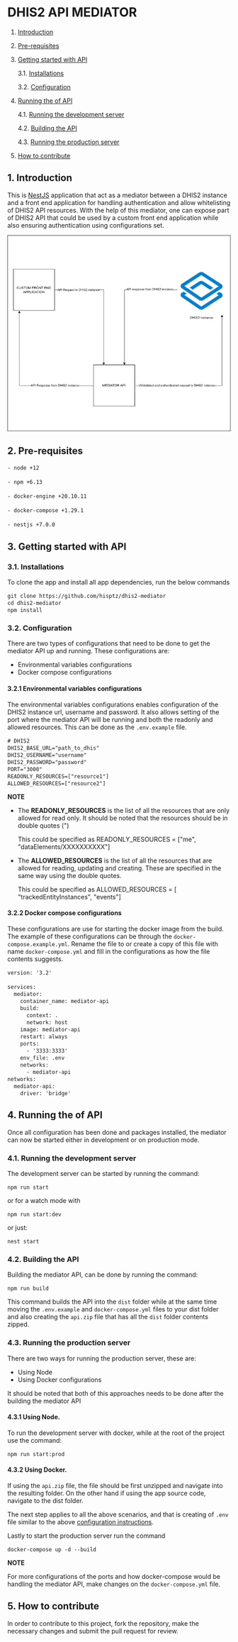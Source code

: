 <!-- [![License: GPL v3](https://img.shields.io/badge/License-GPLv3-blue.svg)](https://www.gnu.org/licenses/gpl-3.0) [![Commitizen friendly](https://img.shields.io/badge/commitizen-friendly-brightgreen.svg)](http://commitizen.github.io/cz-cli/) -->

# DHIS2 API MEDIATOR

1.  [Introduction](#Introduction)

2.  [Pre-requisites](#Pre-requisites)

3.  [Getting started with API](#GetStartedWithAPI)

    3.1. [Installations](#Installations)

    3.2. [Configuration](#Configuration)

4.  [Running the of API](#OperationsOfApi)

    4.1. [Running the development server](#runDevelopment)

    4.2. [Building the API](#Build)

    4.3. [Running the production server](#Production)

5.  [How to contribute](#contribute)

## 1. <a name='Introduction'></a>Introduction

This is [NestJS](https://docs.nestjs.com/) application that act as a mediator between a DHIS2 instance and a front end application for handling authentication and allow whitelisting of DHIS2 API resources. With the help of this mediator, one can expose part of DHIS2 API that could be used by a custom front end application while also ensuring authentication using configurations set.

![Flow chart](mediator-flow-chart.png?raw=true 'Mediator flow chart')

## 2. <a name='Pre-requisites'></a>Pre-requisites

```
- node +12

- npm +6.13

- docker-engine +20.10.11

- docker-compose +1.29.1

- nestjs +7.0.0

```

## 3. <a name='GetStartedWithAPI'></a>Getting started with API

### 3.1. <a name='Installations'></a>Installations

To clone the app and install all app dependencies, run the below commands

```
git clone https://github.com/hisptz/dhis2-mediator
cd dhis2-mediator
npm install
```

### 3.2. <a name='Configuration'></a>Configuration

There are two types of configurations that need to be done to get the mediator API up and running. These configurations are:

<ul>
  <li>Environmental variables configurations</li>
  <li>Docker compose configurations</li>
</ul>

#### 3.2.1 Environmental variables configurations

The environmental variables configurations enables configuration of the DHIS2 instance url, username and password. It also allows setting of the port where the mediator API will be running and both the readonly and allowed resources. This can be done as the `.env.example` file.

```
# DHIS2
DHIS2_BASE_URL="path_to_dhis"
DHIS2_USERNAME="username"
DHIS2_PASSWORD="password"
PORT="3000"
READONLY_RESOURCES=["resource1"]
ALLOWED_RESOURCES=["resource2"]
```

<strong>NOTE</strong>

<ul>
  <li>The <strong>READONLY_RESOURCES</strong> is the list of all the resources that are only allowed for read only. It should be noted that the resources should be in double quotes (")
  
  This could be specified as READONLY_RESOURCES = ["me", "dataElements/XXXXXXXXXX"]</li>

   <li>The <strong>ALLOWED_RESOURCES</strong> is the list of all the resources that are allowed for reading, updating and creating. These are specified in the same way using the double quotes.
  
  This could be specified as ALLOWED_RESOURCES = [ "trackedEntityInstances", "events"]</li>
</ul>

#### 3.2.2 Docker compose configurations

These configurations are use for starting the docker image from the build. The example of these configurations can be through the `docker-compose.example.yml`. Rename the file to or create a copy of this file with name `docker-compose.yml` and fill in the configurations as how the file contents suggests.

```
version: '3.2'

services:
  mediator:
    container_name: mediator-api
    build:
      context: .
      network: host
    image: mediator-api
    restart: always
    ports:
      - '3333:3333'
    env_file: .env
    networks:
      - mediator-api
networks:
  mediator-api:
    driver: 'bridge'

```

## 4. <a name='OperationsOfApi'></a>Running the of API

Once all configuration has been done and packages installed, the mediator can now be started either in development or on production mode.

### 4.1. <a name='runDevelopment'></a>Running the development server

The development server can be started by running the command:

```
npm run start
```

or for a watch mode with

```
npm run start:dev
```

or just:

```
nest start
```

### 4.2. <a name='Build'></a>Building the API

Building the mediator API, can be done by running the command:

```
npm run build
```

This command builds the API into the `dist` folder while at the same time moving the `.env.example` and `docker-compose.yml` files to your dist folder and also creating the `api.zip` file that has all the `dist` folder contents zipped.

### 4.3. <a name='Production'></a>Running the production server

There are two ways for running the production server, these are:

<ul>
  <li>Using Node</li>
  <li>Using Docker configurations</li>
</ul>

It should be noted that both of this approaches needs to be done after the building the mediator API

#### 4.3.1 Using Node.

To run the development server with docker, while at the root of the project use the command:

```
npm run start:prod
```

#### 4.3.2 Using Docker.

If using the `api.zip` file, the file should be first unzipped and navigate into the resulting folder. On the other hand if using the app source code, navigate to the dist folder.

The next step applies to all the above scenarios, and that is creating of `.env` file similar to the above [configuration instructions](#Configuration).

Lastly to start the production server run the command

```
docker-compose up -d --build
```

<strong>NOTE</strong>

For more configurations of the ports and how docker-compose would be handling the mediator API, make changes on the `docker-compose.yml` file.

## 5. <a name='contribute'></a>How to contribute

In order to contribute to this project, fork the repository, make the necessary changes and submit the pull request for review.
